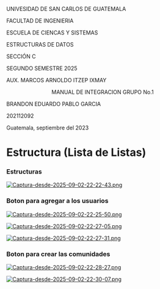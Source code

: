 UNIVESIDAD DE SAN CARLOS DE GUATEMALA

FACULTAD DE INGENIERIA

ESCUELA DE CIENCAS Y SISTEMAS

ESTRUCTURAS DE DATOS 

SECCIÓN C

SEGUNDO SEMESTRE 2025

AUX. MARCOS ARNOLDO ITZEP IXMAY




<p align="center"> MANUAL DE INTEGRACION
                    GRUPO No.1 </p>



BRANDON EDUARDO PABLO GARCIA

202112092

Guatemala, septiembre del 2023


# Estructura (Lista de Listas)

### Estructuras 

[![Captura-desde-2025-09-02-22-22-43.png](https://i.postimg.cc/9QzQjS8S/Captura-desde-2025-09-02-22-22-43.png)](https://postimg.cc/jD0bH8rQ)

### Boton para agregar a los usuarios


[![Captura-desde-2025-09-02-22-25-50.png](https://i.postimg.cc/cHxzpqTt/Captura-desde-2025-09-02-22-25-50.png)](https://postimg.cc/67PzZmkB)

[![Captura-desde-2025-09-02-22-27-05.png](https://i.postimg.cc/SKrT7TqS/Captura-desde-2025-09-02-22-27-05.png)](https://postimg.cc/KK1Dm5Rw)

[![Captura-desde-2025-09-02-22-27-31.png](https://i.postimg.cc/wv4wn17n/Captura-desde-2025-09-02-22-27-31.png)](https://postimg.cc/FdcbLsbx)

### Boton para crear las comunidades
[![Captura-desde-2025-09-02-22-28-27.png](https://i.postimg.cc/fR7BD2Vc/Captura-desde-2025-09-02-22-28-27.png)](https://postimg.cc/XrJwggcq)

[![Captura-desde-2025-09-02-22-30-07.png](https://i.postimg.cc/qRFGjWFT/Captura-desde-2025-09-02-22-30-07.png)](https://postimg.cc/mzQMrpRX)